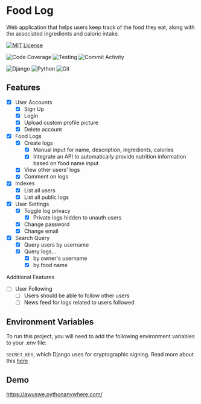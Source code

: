 
# Food Log

Web application that helps users keep track of the food they eat,
along with the associated ingredients and caloric intake.

[![MIT License](https://img.shields.io/badge/License-MIT-green.svg)](https://choosealicense.com/licenses/mit/)

![Code Coverage](https://github.com/Andy-Wu12/Food-Log/actions/workflows/app-cov.yml/badge.svg?event=push) 
![Testing](https://github.com/Andy-Wu12/Food-Log/actions/workflows/django.yml/badge.svg?event=push)
![Commit Activity](https://img.shields.io/github/commit-activity/m/Andy-Wu12/Food-Log)

![Django](https://img.shields.io/badge/django-%23092E20.svg?style=for-the-badge&logo=django&logoColor=white)
![Python](https://img.shields.io/badge/python-3670A0?style=for-the-badge&logo=python&logoColor=ffdd54)
![Git](https://img.shields.io/badge/git-%23F05033.svg?style=for-the-badge&logo=git&logoColor=white)

## Features

- [x]  User Accounts
    - [x]  Sign Up
    - [x]  Login
    - [x]  Upload custom profile picture
    - [x]  Delete account
- [x]  Food Logs
    - [x]  Create logs
        - [x]  Manual input for name, description, ingredients, calories
        - [x]  Integrate an API to automatically provide nutrition information based on food name input
    - [x]  View other users' logs
    - [x]  Comment on logs
- [x]  Indexes
    - [x]  List all users
    - [x]  List all public logs
- [x]  User Settings
    - [x]  Toggle log privacy
        - [x]  Private logs hidden to unauth users
    - [x]  Change password
    - [x]  Change email
- [x]  Search Query
    - [x]  Query users by username
    - [x]  Query logs...
        - [x]  by owner's username
        - [x]  by food name
        
Additional Features
- [ ]  User Following
    - [ ]  Users should be able to follow other users
    - [ ]  News feed for logs related to users followed
## Environment Variables

To run this project, you will need to add the following environment variables to your .env file:

`SECRET_KEY`, which Django uses for cryptographic signing. 
Read more about this [here](https://docs.gitguardian.com/secrets-detection/detectors/specifics/django_secret_key)


## Demo

https://awuswe.pythonanywhere.com/

